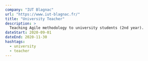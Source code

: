```yaml
---
company: "IUT Blagnac"
url: "https://www.iut-blagnac.fr/"
title: "University Teacher"
description: >
  Teaching Agile methodology to university students (2nd year).
dateStart: 2020-09-01
dateEnd: 2020-11-30
hashtags:
  - university
  - teacher
---
```

